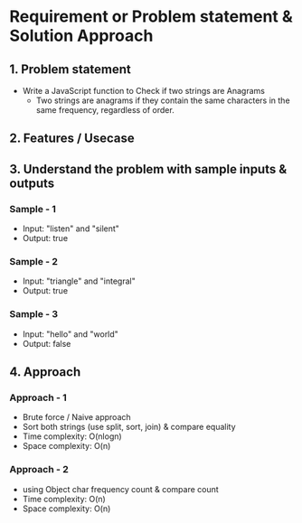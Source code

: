 # Requirement or Problem statement & Solution Approach

## 1. Problem statement

- Write a JavaScript function to Check if two strings are Anagrams
  - Two strings are anagrams if they contain the same characters in the same frequency, regardless of order.

## 2. Features / Usecase

## 3. Understand the problem with sample inputs & outputs

### Sample - 1

- Input: "listen" and "silent"
- Output: true

### Sample - 2

- Input: "triangle" and "integral"
- Output: true

### Sample - 3

- Input: "hello" and "world"
- Output: false

## 4. Approach

### Approach - 1

- Brute force / Naive approach
- Sort both strings (use split, sort, join) & compare equality
- Time complexity: O(nlogn)
- Space complexity: O(n)

### Approach - 2

- using Object char frequency count & compare count
- Time complexity: O(n)
- Space complexity: O(n)
